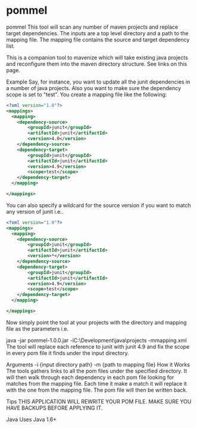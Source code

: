 # pommel
pommel
This tool will scan any number of maven projects and replace target dependencies. The inputs are a top level directory and a path to the mapping file. The mapping file contains the source and target dependency list.

This is a companion tool to mavenize which will take existing java projects and reconfigure them into the maven directory structure. See links on this page.

Example
Say, for instance, you want to update all the junit dependencies in a number of java projects. Also you want to make sure the dependency scope is set to "test". You create a mapping file like the following:

```xml
<?xml version="1.0"?>
<mappings>
  <mapping>
    <dependency-source>
        <groupId>junit</groupId>
        <artifactId>junit</artifactId>
        <version>4.0</version>
    </dependency-source>
    <dependency-target>
        <groupId>junit</groupId>
        <artifactId>junit</artifactId>
        <version>4.9</version>
        <scope>test</scope>
    </dependency-target>
  </mapping>

</mappings>
```
You can also specify a wildcard for the source version if you want to match any version of junit i.e..

```xml
<?xml version="1.0"?>
<mappings>
  <mapping>
    <dependency-source>
        <groupId>junit</groupId>
        <artifactId>junit</artifactId>
        <version>*</version>
    </dependency-source>
    <dependency-target>
        <groupId>junit</groupId>
        <artifactId>junit</artifactId>
        <version>4.9</version>
        <scope>test</scope>
    </dependency-target>
  </mapping>

</mappings>
```
Now simply point the tool at your projects with the directory and mapping file as the parameters i.e.

java -jar pommel-1.0.0.jar -iC:\Development\java\projects -mmapping.xml
The tool will replace each reference to junit with junit 4.9 and fix the scope in every pom file it finds under the input directory.

Arguments
-i {input directory path}
-m {path to mapping file}
How it Works
The tools gathers links to all the pom files under the specified directory. It will then walk through each dependency in each pom file looking for matches from the mapping file. Each time it make a match it will replace it with the one from the mapping file. The pom file will then be written back.

Tips
THIS APPLICATION WILL REWRITE YOUR POM FILE. MAKE SURE YOU HAVE BACKUPS BEFORE APPLYING IT.

Java
Uses Java 1.6+
